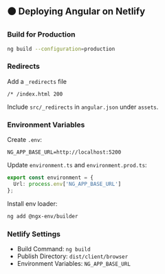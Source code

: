 ## 🟠 Deploying Angular on Netlify

### Build for Production

```bash
ng build --configuration=production
```

### Redirects

Add a `_redirects` file

```
/* /index.html 200
```

Include `src/_redirects` in `angular.json` under `assets`.

### Environment Variables

Create `.env`:

```env
NG_APP_BASE_URL=http://localhost:5200
```

Update `environment.ts` and `environment.prod.ts`:

```ts
export const environment = {
  Url: process.env['NG_APP_BASE_URL']
};
```

Install env loader:

```bash
ng add @ngx-env/builder
```

### Netlify Settings

* Build Command: `ng build`
* Publish Directory: `dist/client/browser`
* Environment Variables: `NG_APP_BASE_URL`
